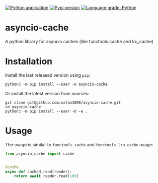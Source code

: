 [![Python application](https://github.com/matan1008/asyncio-cache/workflows/Python%20application/badge.svg)](https://github.com/matan1008/asyncio-cache/actions/workflows/python-app.yml "Python application action")
[![Pypi version](https://img.shields.io/pypi/v/asyncio-cache.svg)](https://pypi.org/project/asyncio-cache/ "PyPi package")
[![Language grade: Python](https://img.shields.io/lgtm/grade/python/g/matan1008/asyncio-cache.svg?logo=lgtm&logoWidth=18)](https://lgtm.com/projects/g/matan1008/asyncio-cache/context:python)


# asyncio-cache

A python library for asyncio caches (like functools cache and lru_cache)

# Installation

Install the last released version using `pip`:

```shell
python3 -m pip install --user -U asyncio-cache
```

Or install the latest version from sources:

```shell
git clone git@github.com:matan1008/asyncio-cache.git
cd asyncio-cache
python3 -m pip install --user -U -e .
```

# Usage

The usage is similar to `functools.cache` and `functools.lru_cache` usage:

```python
from asyncio_cache import cache


@cache
async def cached_read(reader):
    return await reader.read(100)
```